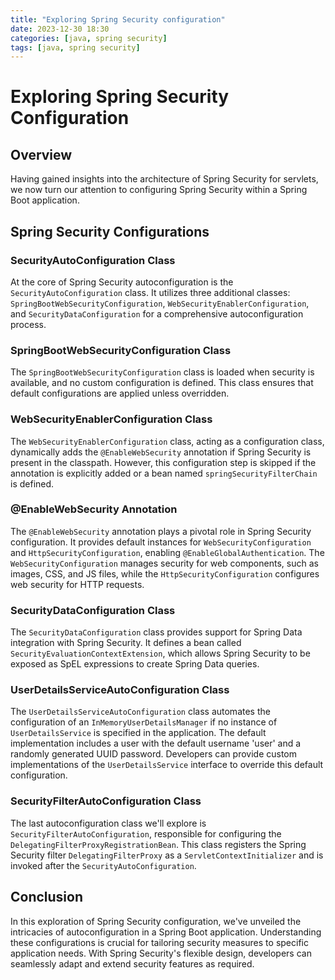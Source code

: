 ```yaml
---
title: "Exploring Spring Security configuration"
date: 2023-12-30 18:30
categories: [java, spring security]
tags: [java, spring security]
---
```


# Exploring Spring Security Configuration

## Overview

Having gained insights into the architecture of Spring Security for servlets, we now turn our attention to configuring Spring Security within a Spring Boot application.

## Spring Security Configurations

### SecurityAutoConfiguration Class

At the core of Spring Security autoconfiguration is the `SecurityAutoConfiguration` class. It utilizes three additional classes: `SpringBootWebSecurityConfiguration`, `WebSecurityEnablerConfiguration`, and `SecurityDataConfiguration` for a comprehensive autoconfiguration process.

### SpringBootWebSecurityConfiguration Class

The `SpringBootWebSecurityConfiguration` class is loaded when security is available, and no custom configuration is defined. This class ensures that default configurations are applied unless overridden.

### WebSecurityEnablerConfiguration Class

The `WebSecurityEnablerConfiguration` class, acting as a configuration class, dynamically adds the `@EnableWebSecurity` annotation if Spring Security is present in the classpath. However, this configuration step is skipped if the annotation is explicitly added or a bean named `springSecurityFilterChain` is defined.

### @EnableWebSecurity Annotation

The `@EnableWebSecurity` annotation plays a pivotal role in Spring Security configuration. It provides default instances for `WebSecurityConfiguration` and `HttpSecurityConfiguration`, enabling `@EnableGlobalAuthentication`. The `WebSecurityConfiguration` manages security for web components, such as images, CSS, and JS files, while the `HttpSecurityConfiguration` configures web security for HTTP requests.

### SecurityDataConfiguration Class
The `SecurityDataConfiguration` class provides support for Spring Data integration
with Spring Security. It defines a bean called `SecurityEvaluationContextExtension`,
which allows Spring Security to be exposed as SpEL expressions to create Spring Data
queries.

### UserDetailsServiceAutoConfiguration Class

The `UserDetailsServiceAutoConfiguration` class automates the configuration of an `InMemoryUserDetailsManager` if no instance of `UserDetailsService` is specified in the application. The default implementation includes a user with the default username 'user' and a randomly generated UUID password. Developers can provide custom implementations of the `UserDetailsService` interface to override this default configuration.

### SecurityFilterAutoConfiguration Class

The last autoconfiguration class we'll explore is `SecurityFilterAutoConfiguration`, responsible for configuring the `DelegatingFilterProxyRegistrationBean`. This class registers the Spring Security filter `DelegatingFilterProxy` as a `ServletContextInitializer` and is invoked after the `SecurityAutoConfiguration`.

## Conclusion

In this exploration of Spring Security configuration, we've unveiled the intricacies of autoconfiguration in a Spring Boot application. Understanding these configurations is crucial for tailoring security measures to specific application needs. With Spring Security's flexible design, developers can seamlessly adapt and extend security features as required.
